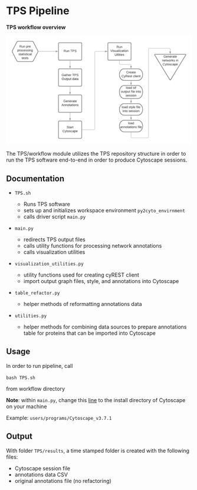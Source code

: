 # TPS Pipeline

**TPS workflow overview**

![Overview](../workflow/images/TPS_workflow.png)

The TPS/workflow module utilizes the TPS repository structure in order to run the TPS software end-to-end in order to produce Cytoscape sessions. 

## Documentation

- `TPS.sh`
  - Runs TPS software 
  - sets up and initializes workspace environment `py2cyto_envirnment`
  - calls driver script `main.py`

- `main.py`
  - redirects TPS output files
  - calls utility functions for processing network annotations
  - calls visualization utilities
  
- `visualization_utilities.py`
  - utility functions used for creating cyREST client 
  - import output graph files, style, and annotations into Cytoscape
  
- `table_refactor.py`
  - helper methods of reformatting annotations data

- `utilities.py`
  - helper methods for combining data sources to prepare annotations table for proteins that can be imported into Cytoscape


## Usage

In order to run pipeline, call

`bash TPS.sh` 

from workflow directory

**Note**: within `main.py`, change this [line](https://github.com/ajshedivy/tps/blob/visualization_v2/workflow/main.py#L70) to the install directory of Cytoscape on your machine

Example: `users/programs/Cytoscape_v3.7.1`

## Output 

With folder `TPS/results`, a time stamped folder is created with the following files:
* Cytoscape session file
* annotations data CSV
* original annotations file (no refactoring)

